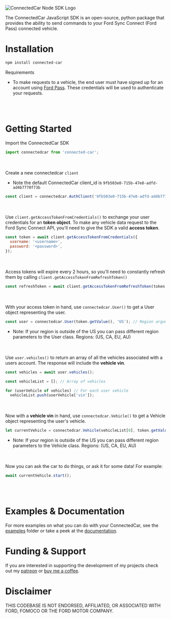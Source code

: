 ![ConnectedCar Node SDK Logo](https://user-images.githubusercontent.com/35158392/147300580-29723aab-ffae-46d3-ae60-72af59065daa.png)

The ConnectedCar JavaScript SDK is an open-source, python package that provides the ability to send
commands to your Ford Sync Connect (Ford Pass) connected vehicle.

# Installation

```sh
npm install connected-car
```

Requirements

- To make requests to a vehicle, the end user must have signed up for an account using
  [Ford Pass](https://owner.ford.com/fordpass/fordpass-sync-connect.html). These credentials will be
  used to authenticate your requests.

<br></br>

# Getting Started

Import the ConnectedCar SDK

```javascript
import connectedcar from 'connected-car';
```

<br></br> Create a new connectedcar `client`

- Note the default ConnectedCar client_id is `9fb503e0-715b-47e8-adfd-ad4b7770f73b`

```javascript
const client = connectedcar.AuthClient('9fb503e0-715b-47e8-adfd-ad4b7770f73b');
```

<br></br> Use `client.getAccessTokenFromCredentials()` to exchange your user credentials for an
**token object**. To make any vehicle data request to the Ford Sync Connect API, you'll need to give
the SDK a valid **access token**.

```javascript
const token = await client.getAccessTokenFromCredentials({
  username: '<username>',
  password: '<password>',
});
```

<br></br> Access tokens will expire every 2 hours, so you'll need to constantly refresh them by
calling `client.getAccessTokenFromRefreshToken()`

```javascript
const refreshToken = await client.getAccessTokenFromRefreshToken(token.getRefreshToken());
```

<br></br> With your access token in hand, use `connectedcar.User()` to get a User object
representing the user.

```javascript
const user = connectedcar.User(token.getValue(), 'US'); // Region argument is only required if you live outside the United States.
```

- Note: If your region is outside of the US you can pass different region parameters to the User
  class. Regions: (US, CA, EU, AU)

<br></br> Use `user.vehicles()` to return an array of all the vehicles associated with a users
account. The response will include the **vehicle vin**.

```javascript
const vehicles = await user.vehicles();

const vehicleList = []; // Array of vehicles

for (userVehicle of vehicles) // For each user vehicle
  vehicleList.push(userVehicle['vin']);
```

<br></br> Now with a **vehicle vin** in hand, use `connectedcar.Vehicle()` to get a Vehicle object
representing the user's vehicle.

```javascript
let currentVehicle = connectedcar.Vehicle(vehicleList[0], token.getValue(), 'US'); // Region argument is only required if you live outside the United States.
```

- Note: If your region is outside of the US you can pass different region parameters to the Vehicle
  class. Regions: (US, CA, EU, AU)

<br></br> Now you can ask the car to do things, or ask it for some data! For example:

```javascript
await currentVehicle.start();
```

<br></br>

# Examples & Documentation

For more examples on what you can do with your ConnectedCar, see the [examples](/examples) folder or
take a peek at the [documentation](https://ianjwhite99.github.io/connected-car-node-sdk/).

# Funding & Support

If you are interested in supporting the development of my projects check out my
[patreon](https://www.patreon.com/ianjwhite99) or
[buy me a coffee](https://www.buymeacoffee.com/ianjwhite9).

# Disclaimer

THIS CODEBASE IS NOT ENDORSED, AFFILIATED, OR ASSOCIATED WITH FORD, FOMOCO OR THE FORD MOTOR
COMPANY.
